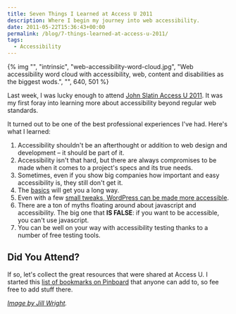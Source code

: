 ```yaml
---
title: Seven Things I Learned at Access U 2011
description: Where I begin my journey into web accessibility.
date: 2011-05-22T15:36:43+00:00
permalink: /blog/7-things-learned-at-access-u-2011/
tags:
  - Accessibility
---
```


{% img "", "intrinsic", "web-accessibility-word-cloud.jpg", "Web accessibility word cloud with accessibility, web, content and disabilities as the biggest wods.", "", 640, 501 %}

Last week, I was lucky enough to attend [John Slatin Access U 2011](http://www.knowbility.org/v/accessu/). It was my first foray into learning more about accessibility beyond regular web standards.

It turned out to be one of the best professional experiences I've had. Here's what I learned:

  1. Accessibility shouldn't be an afterthought or addition to web design and development – it should be part of it.
  2. Accessibility isn't that hard, but there are always compromises to be made when it comes to a project's specs and its true needs.
  3. Sometimes, even if you show big companies how important and easy accessibility is, they still don't get it.
  4. The [basics](http://testacademic.stedwards.edu/accessible_html/index.php) will get you a long way.
  5. Even with a few [small tweaks, WordPress can be made more accessible](http://slash25.com/2011/05/accessu-2011-accessibility-and-wordpress/).
  6. There are a ton of myths floating around about javascript and accessibility. The big one that **IS FALSE**: if you want to be accessible, you can't use javascript.
  7. You can be well on your way with accessibility testing thanks to a number of free testing tools.

## Did You Attend?

If so, let's collect the great resources that were shared at Access U. I started this [list of bookmarks on Pinboard](https://pinboard.in/u:davidakennedy/t:AccessU) that anyone can add to, so fee free to add stuff there.

_[Image by Jill Wright](http://www.flickr.com/photos/sunraven0/5451897212/in/photostream/)._